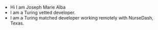 <!-- 👋 Hi, I’m @josephalbaphturing
#- 👀 I’m interested in ...
#- 🌱 I’m currently learning ...
#- 💞️ I’m looking to collaborate on ...
#- 📫 How to reach me ... --?

<!---
josephalbaphturing/josephalbaphturing is a ✨ special ✨ repository because its `README.md` (this file) appears on your GitHub profile.
You can click the Preview link to take a look at your changes.
--->
- Hi I am Joseph Marie Alba
- I am a Turing vetted developer.
- I am a Turing matched developer working remotely with NurseDash, Texas.

